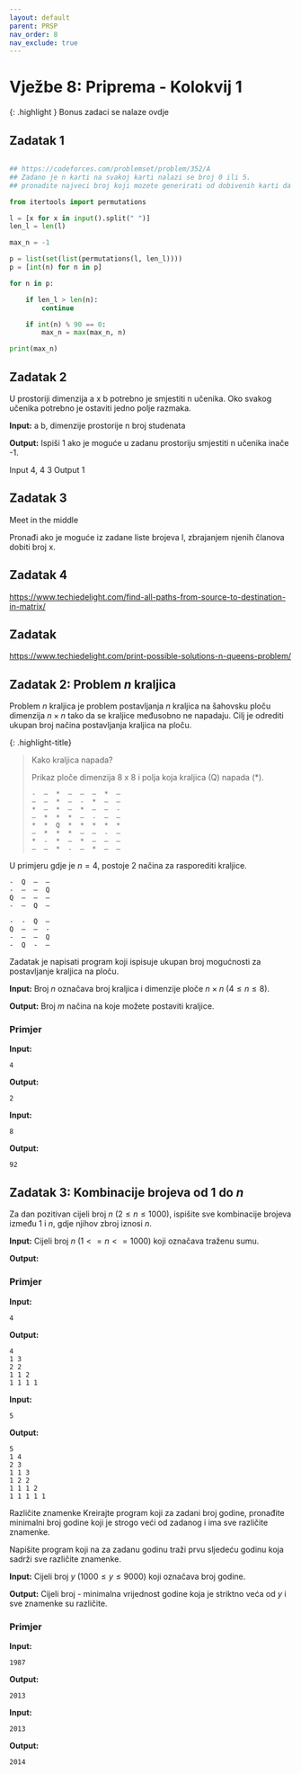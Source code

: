 ```yaml
---
layout: default
parent: PRSP
nav_order: 8
nav_exclude: true
---
```


# Vježbe 8: Priprema - Kolokvij 1


{: .highlight }
Bonus zadaci se nalaze ovdje



## Zadatak 1

``` python

## https://codeforces.com/problemset/problem/352/A
## Zadano je n karti na svakoj karti nalazi se broj 0 ili 5. 
## pronadite najveci broj koji mozete generirati od dobivenih karti da je djeljiv sa 90.

from itertools import permutations

l = [x for x in input().split(" ")]
len_l = len(l)

max_n = -1

p = list(set(list(permutations(l, len_l))))
p = [int(n) for n in p]

for n in p:

    if len_l > len(n):
        continue

    if int(n) % 90 == 0:
        max_n = max(max_n, n)

print(max_n)
```

## Zadatak 2

U prostoriji dimenzija a x b potrebno je smjestiti n učenika. Oko svakog učenika potrebno je ostaviti jedno polje razmaka.

**Input:**
a b, dimenzije prostorije
n broj studenata

**Output:**
Ispiši 1 ako je moguće u zadanu prostoriju smjestiti n učenika inače -1.


Input
4, 4
3
Output
1

## Zadatak 3

Meet in the middle

Pronađi ako je moguće iz zadane liste brojeva l, zbrajanjem njenih članova dobiti broj x.


## Zadatak 4

https://www.techiedelight.com/find-all-paths-from-source-to-destination-in-matrix/


## Zadatak 
https://www.techiedelight.com/print-possible-solutions-n-queens-problem/



## Zadatak 2: Problem $n$ kraljica 
Problem $n$ kraljica je problem postavljanja $n$ kraljica na šahovsku ploču dimenzija $n \times n$ tako da se kraljice međusobno ne napadaju. Cilj je odrediti ukupan broj načina postavljanja kraljica na ploču.

{: .highlight-title}
> Kako kraljica napada?
>
> Prikaz ploče dimenzija 8 x 8 i polja koja kraljica (Q) napada (\*).
>
> ```
> -  –  *  –  –  –  *  –
> –  –  *  –  -  *  –  –
> *  –  *  –  *  –  –  -
> –  *  *  *  –  -  –  –
> *  *  Q  *  *  *  *  *
> –  *  *  *  –  –  -  –
> *  -  *  –  *  –  –  –
> –  –  *  -  –  *  –  –
> ```

U primjeru gdje je $n = 4$, postoje 2 načina za rasporediti kraljice.

```
-  Q  –  –
-  –  –  Q
Q  –  –  –
-  –  Q  –
```

```
-  -  Q  –
Q  –  –  -
-  –  –  Q
-  Q  -  –
```

Zadatak je napisati program koji ispisuje ukupan broj mogućnosti za postavljanje kraljica na ploču.

**Input:**
Broj $n$ označava broj kraljica i dimenzije ploče $n \times n$ $(4 \le n \le 8)$. 

**Output:**
Broj $m$ načina na koje možete postaviti kraljice.


### Primjer
**Input:**
```
4
```

**Output:**
```
2
```

**Input:**
```
8
```

**Output:**
```
92
```



## Zadatak 3: Kombinacije brojeva od 1 do $n$
Za dan pozitivan cijeli broj $n$ $(2 \le n \le 1000)$, ispišite sve kombinacije brojeva između 1 i $n$, gdje njihov zbroj iznosi $n$.

**Input:**
Cijeli broj $n$ $(1 <= n <= 1000)$ koji označava traženu sumu.

**Output:**


### Primjer
**Input:**
```
4
```

**Output:**
```
4
1 3
2 2
1 1 2
1 1 1 1
```

**Input:**
```
5
```

**Output:**
```
5
1 4
2 3
1 1 3
1 2 2
1 1 1 2
1 1 1 1 1
```




Različite znamenke 
Kreirajte program koji za zadani broj godine, pronađite minimalni broj godine koji je strogo veći od zadanog i ima sve različite znamenke.

Napišite program koji na za zadanu godinu traži prvu sljedeću godinu koja sadrži sve različite znamenke.

**Input:**
Cijeli broj $y$ $(1000 ≤ y ≤ 9000)$ koji označava broj godine.

**Output:**
Cijeli broj - minimalna vrijednost godine koja je striktno veća od $y$ i sve znamenke su različite.

### Primjer
**Input:**
```
1987
```
**Output:**
```
2013
```

**Input:**
```
2013
```
**Output:**
```
2014
```